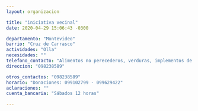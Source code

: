 ```yaml
---
layout: organizacion

title: "iniciativa vecinal"
date: 2020-04-29 15:06:43 -0300

departamento: "Montevideo"
barrio: "Cruz de Carrasco"
actividades: "Olla"
necesidades: ""
telefono_contacto: "Alimentos no perecederos, verduras, implementos de cocina, sanitarios, garrafa/anafe o similar"
direccion: "098238589"

otros_contactos: "098238589"
horario: "Donaciones: 099102799 - 099629422"
aclaraciones: ""
cuenta_bancaria: "Sábados 12 horas"

---
```

